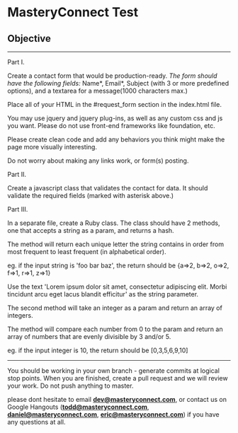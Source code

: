 # MasteryConnect Test #

## Objective ##
---

Part I.

Create a contact form that would be production-ready.
*The form should have the following fields:*
Name*, Email*, Subject (with 3 or more predefined options), and a textarea for a message(1000 characters max.)

Place all of your HTML in the #request_form section in the index.html file.

You may use jquery and jquery plug-ins, as well as any custom css and js you want. Please do not use front-end frameworks like foundation, etc.

Please create clean code and add any behaviors you think might make the page more visually interesting.

Do not worry about making any links work, or form(s) posting.


Part II.

Create a javascript class that validates the contact for data. It should validate the required fields (marked with asterisk above.)


Part III.

In a separate file, create a Ruby class. The class should have 2 methods, one that accepts a string as a param, and returns a hash.

The method will return each unique letter the string contains in order from most frequent to least frequent (in alphabetical order).

eg. if the input string is 'foo bar baz', the return should be {a=>2, b=>2, o=>2, f=>1, r=>1, z=>1}

Use the text 'Lorem ipsum dolor sit amet, consectetur adipiscing elit. Morbi tincidunt arcu eget lacus blandit efficitur' as the string parameter.

The second method will take an integer as a param and return an array of integers.

The method will compare each number from 0 to the param and return an array of numbers that are evenly divisible by 3 and/or 5.

eg. if the input integer is 10, the return should be [0,3,5,6,9,10]


---

You should be working in your own branch - generate commits at logical stop points. When you are finished, create a pull request and we will review your work. Do not push anything to master.

please dont hesitate to email **dev@masteryconnect.com**, or contact us on Google Hangouts (**todd@masteryconnect.com**, **daniel@masteryconnect.com**, **eric@masteryconnect.com**) if you have any questions at all.